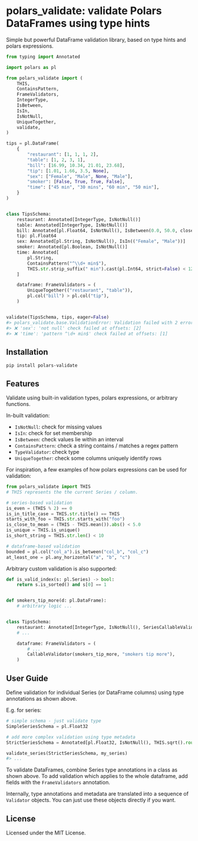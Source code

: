 # polars_validate: validate Polars DataFrames using type hints

Simple but powerful DataFrame validation library, based on type hints and polars expressions.

```python
from typing import Annotated

import polars as pl

from polars_validate import (
    THIS,
    ContainsPattern,
    FrameValidators,
    IntegerType,
    IsBetween,
    IsIn,
    IsNotNull,
    UniqueTogether,
    validate,
)

tips = pl.DataFrame(
    {
        "restaurant": [1, 1, 1, 2],
        "table": [1, 2, 3, 1],
        "bill": [16.99, 10.34, 21.01, 23.68],
        "tip": [1.01, 1.66, 3.5, None],
        "sex": ["Female", "Male", None, "Male"],
        "smoker": [False, True, True, False],
        "time": ["45 min", "30 mins", "60 min", "50 min"],
    }
)


class TipsSchema:
    restaurant: Annotated[IntegerType, IsNotNull()]
    table: Annotated[IntegerType, IsNotNull()]
    bill: Annotated[pl.Float64, IsNotNull(), IsBetween(0.0, 50.0, closed="right")]
    tip: pl.Float64
    sex: Annotated[pl.String, IsNotNull(), IsIn(("Female", "Male"))]
    smoker: Annotated[pl.Boolean, IsNotNull()]
    time: Annotated[
        pl.String,
        ContainsPattern("^\\d+ min$"),
        THIS.str.strip_suffix(" min").cast(pl.Int64, strict=False) < 120,
    ]

    dataframe: FrameValidators = (
        UniqueTogether(("restaurant", "table")),
        pl.col("bill") > pl.col("tip"),
    )


validate(TipsSchema, tips, eager=False)
#> polars_validate.base.ValidationError: Validation failed with 2 errors (16 passed):
#> ❌ 'sex': 'not null' check failed at offsets: [2]
#> ❌ 'time': 'pattern ^\d+ min$' check failed at offsets: [1]
```

## Installation

`pip install polars-validate`

## Features

Validate using built-in validation types, polars expressions, or arbitrary functions.

In-built validation:
* `IsNotNull`: check for missing values
* `IsIn`: check for set membership
* `IsBetween`: check values lie within an interval
* `ContainsPattern`: check a string contains / matches a regex pattern
* `TypeValidator`: check type
* `UniqueTogether`: check some columns uniquely identify rows

For inspiration, a few examples of how polars expressions can be used for validation:

```python
from polars_validate import THIS
# THIS represents the the current Series / column.

# series-based validation
is_even = (THIS % 2) == 0
is_in_title_case = THIS.str.title() == THIS
starts_with_foo = THIS.str.starts_with("foo")
is_close_to_mean = (THIS - THIS.mean()).abs() < 5.0
is_unique = THIS.is_unique()
is_short_string = THIS.str.len() < 10

# dataframe-based validation
bounded = pl.col("col_a").is_between("col_b", "col_c")
at_least_one = pl.any_horizontal("a", "b", "c")
```

Arbitrary custom validation is also supported:

```python
def is_valid_index(s: pl.Series) -> bool:
    return s.is_sorted() and s[0] == 1


def smokers_tip_more(d: pl.DataFrame):
    # arbitrary logic ...


class TipsSchema:
    restaurant: Annotated[IntegerType, IsNotNull(), SeriesCallableValidator(is_valid_index, "valid index")]
    # ...

    dataframe: FrameValidators = (
        # ...
        CallableValidator(smokers_tip_more, "smokers tip more"),
    )
```

## User Guide

Define validation for individual Series (or DataFrame columns) using type annotations as shown above.

E.g. for series:

```python
# simple schema - just validate type
SimpleSeriesSchema = pl.Float32

# add more complex validation using type metadata
StrictSeriesSchema = Annotated[pl.Float32, IsNotNull(), THIS.sqrt().round().mod(7).eq(0), ...]

validate_series(StrictSeriesSchema, my_series)
#> ...
```

To validate DataFrames, combine Series type annotations in a class as shown above.
To add validation which applies to the whole dataframe, add fields with the `FrameValidators`
annotation.

Internally, type annotations and metadata are translated into a sequence of `Validator` objects.
You can just use these objects directly if you want.

## License

Licensed under the MIT License.
